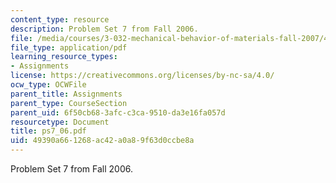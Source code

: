 ```yaml
---
content_type: resource
description: Problem Set 7 from Fall 2006.
file: /media/courses/3-032-mechanical-behavior-of-materials-fall-2007/49390a661268ac42a0a89f63d0ccbe8a_ps7_06.pdf
file_type: application/pdf
learning_resource_types:
- Assignments
license: https://creativecommons.org/licenses/by-nc-sa/4.0/
ocw_type: OCWFile
parent_title: Assignments
parent_type: CourseSection
parent_uid: 6f50cb68-3afc-c3ca-9510-da3e16fa057d
resourcetype: Document
title: ps7_06.pdf
uid: 49390a66-1268-ac42-a0a8-9f63d0ccbe8a
---
```

Problem Set 7 from Fall 2006.